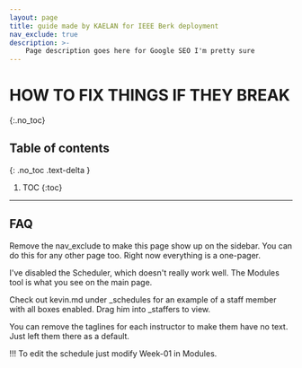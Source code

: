 ```yaml
---
layout: page
title: guide made by KAELAN for IEEE Berk deployment
nav_exclude: true
description: >-
    Page description goes here for Google SEO I'm pretty sure
---
```


# HOW TO FIX THINGS IF THEY BREAK
{:.no_toc}

## Table of contents
{: .no_toc .text-delta }

1. TOC
{:toc}

---

## FAQ

Remove the nav_exclude to make this page show up on the sidebar. You can do this for any other page too. Right now everything is a one-pager.

I've disabled the Scheduler, which doesn't really work well. The Modules tool is what you see on the main page.

Check out kevin.md under _schedules for an example of a staff member with all boxes enabled. Drag him into _staffers to view.

You can remove the taglines for each instructor to make them have no text. Just left them there as a default.


!!! 
To edit the schedule just modify Week-01 in Modules.